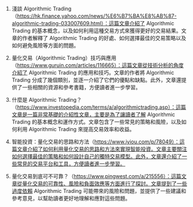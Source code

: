 

1. 淺談 Algorithmic Trading（https://hk.finance.yahoo.com/news/%E6%B7%BA%E8%AB%87-algorithmic-trading-033007609.html）：這篇文章介紹了 Algorithmic Trading 的基本概念，以及如何利用這種交易方式來獲得更好的交易結果。文章的作者解釋了 Algorithmic Trading 的好處、如何選擇最佳的交易策略以及如何避免風險等方面的問題。

2. 量化交易（Algorithmic Trading）技巧與應用（https://www.guruin.com/articles/116665）：這篇文章從技術分析的角度介紹了 Algorithmic Trading 的應用和技巧。文章的作者將 Algorithmic Trading 分成了幾個類別，並逐一介紹了它們的優點和缺點。此外，文章還提供了一些相關的資源和參考書籍，方便讀者進一步學習。

3. 什麼是 Algorithmic Trading？（https://www.investopedia.com/terms/a/algorithmictrading.asp）：這篇文章是一篇非常基礎的介紹性文章，主要是為了讓讀者了解 Algorithmic Trading 的基本概念和運作方式。文章包含了一些常見的策略和風險，以及如何利用 Algorithmic Trading 來提高交易效率和收益。

4. 智能投資：量化交易的思路和方法（https://www.iyiou.com/p/78049）：這篇文章介紹了如何利用量化交易的思路和方法來實現智能投資。文章主要關注如何選擇最佳的策略和如何設計自己的獨特交易模型。此外，文章還介紹了一些常見的交易平台和工具，方便讀者進一步學習。

5. 量化交易到底可不可靠？（https://www.pingwest.com/a/215556）：這篇文章從量化交易的可靠性、風險和負面效應等方面進行了探討。文章提到了一些過度依賴 Algorithmic Trading 可能帶來的風險和問題，並提供了一些建議和參考意見，以幫助讀者更好地理解和應對這些問題。